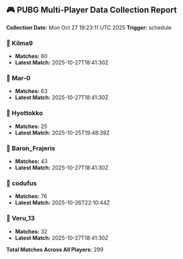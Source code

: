## 🎮 PUBG Multi-Player Data Collection Report
**Collection Date:** Mon Oct 27 19:23:11 UTC 2025
**Trigger:** schedule

### 👤 Kilma9
- **Matches:** 60
- **Latest Match:** 2025-10-27T18:41:30Z

### 👤 Mar-0
- **Matches:** 63
- **Latest Match:** 2025-10-27T18:41:30Z

### 👤 Hyottokko
- **Matches:** 25
- **Latest Match:** 2025-10-25T19:48:39Z

### 👤 Baron_Frajeris
- **Matches:** 43
- **Latest Match:** 2025-10-27T18:41:30Z

### 👤 codufus
- **Matches:** 76
- **Latest Match:** 2025-10-26T22:10:44Z

### 👤 Veru_13
- **Matches:** 32
- **Latest Match:** 2025-10-27T18:41:30Z

**Total Matches Across All Players:** 299

